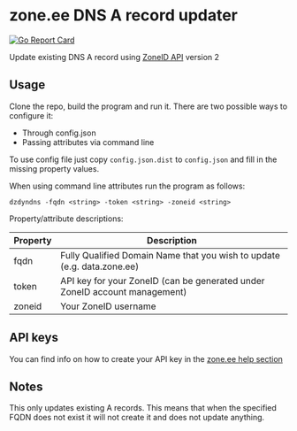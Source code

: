# zone.ee DNS A record updater

[![Go Report Card](https://goreportcard.com/badge/github.com/mannatera/dzdyndns)](https://goreportcard.com/report/github.com/mannatera/dzdyndns)

Update existing DNS A record using [ZoneID API](https://api.zone.eu/v2) version 2

## Usage

Clone the repo, build the program and run it. There are two possible ways to configure it:

* Through config.json
* Passing attributes via command line

To use config file just copy `config.json.dist` to `config.json` and fill in the missing property values.

When using command line attributes run the program as follows:

```shell
dzdyndns -fqdn <string> -token <string> -zoneid <string>
```

Property/attribute descriptions:

Property | Description
-------- | -----------
fqdn | Fully Qualified Domain Name that you wish to update (e.g. data.zone.ee)
token | API key for your ZoneID (can be generated under ZoneID account management)
zoneid | Your ZoneID username

## API keys

You can find info on how to create your API key in the [zone.ee help section](https://help.zone.eu/en/Knowledgebase/Article/View/546/0/zoneid-api-v2)

## Notes

This only updates existing A records. This means that when the specified FQDN does not exist it will not create it and does not update anything.